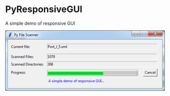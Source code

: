 # PyResponsiveGUI

A simple demo of responsive GUI

![MainGui](/screenshot.png?raw=true  "Main Gui")